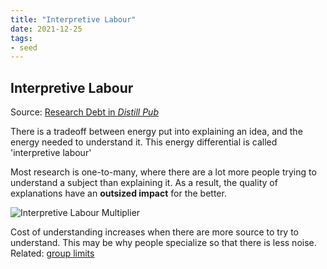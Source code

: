 ```yaml
---
title: "Interpretive Labour"
date: 2021-12-25
tags:
- seed
---
```


## Interpretive Labour
Source: [Research Debt in *Distill Pub*](https://distill.pub/2017/research-debt)

There is a tradeoff between energy put into explaining an idea, and the energy needed to understand it. This energy differential is called 'interpretive labour'

Most research is one-to-many, where there are a lot more people trying to understand a subject than explaining it. As a result, the quality of explanations have an **outsized impact** for the better.

![Interpretive Labour Multiplier](https://distill.pub/2017/research-debt/assets/publish-one-many-crop.jpg)

Cost of understanding increases when there are more source to try to understand. This may be why people specialize so that there is less noise. Related: [group limits](thoughts/group%20limits.md)